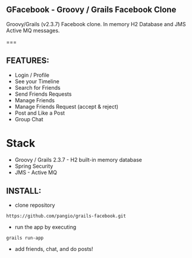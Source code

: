 ## GFacebook - Groovy / Grails Facebook Clone 
Groovy/Grails (v2.3.7) Facebook clone. In memory H2 Database and JMS Active MQ messages.

===
## FEATURES:

* Login / Profile
* See your Timeline
* Search for Friends
* Send Friends Requests
* Manage Friends
* Manage Friends Request (accept & reject)
* Post and Like a Post
* Group Chat


# Stack
*  Groovy / Grails 2.3.7 - H2 built-in memory database
*  Spring Security
*  JMS - Active MQ


## INSTALL:

* clone repository
```
https://github.com/pangio/grails-facebook.git
```
* run the app by executing 
```
grails run-app
```
* add friends, chat, and do posts!


